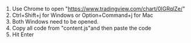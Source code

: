 1. Use Chrome to open "https://www.tradingview.com/chart/0IGRqlZe/"
1. Ctrl+Shift+j for Windows or Option+Command+j for Mac
1. Both Windows need to be opened.
1. Copy all code from "content.js"and then paste the code
1. Hit Enter
